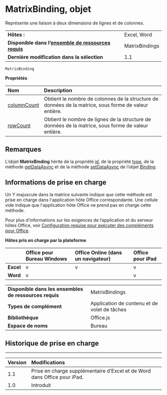
# MatrixBinding, objet
Représente une liaison à deux dimensions de lignes et de colonnes. 

|||
|:-----|:-----|
|**Hôtes :**|Excel, Word|
|**Disponible dans l’[ensemble de ressources requis](../../docs/overview/specify-office-hosts-and-api-requirements.md)**|MatrixBindings|
|**Dernière modification dans la sélection**|1.1|

```
MatrixBinding
```


**Propriétés**


|**Nom**|**Description**|
|:-----|:-----|
|[columnCount](../../reference/shared/binding.matrixbinding.columncount.md)|Obtient le nombre de colonnes de la structure de données de la matrice, sous forme de valeur entière.|
|[rowCount](../../reference/shared/binding.matrixbinding.rowcount.md)|Obtient le nombre de lignes de la structure de données de la matrice, sous forme de valeur entière.|

## Remarques

L’objet **MatrixBinding** hérite de la propriété [id](../../reference/shared/binding.id.md), de la propriété [type](../../reference/shared/binding.type.md), de la méthode [getDataAsync](../../reference/shared/binding.getdataasync.md) et de la méthode [setDataAsync](../../reference/shared/binding.setdataasync.md) de l’objet [Binding](../../reference/shared/binding.md).


## Informations de prise en charge


Un Y majuscule dans la matrice suivante indique que cette méthode est prise en charge dans l'application hôte Office correspondante. Une cellule vide indique que l'application hôte Office ne prend pas en charge cette méthode.

Pour plus d’informations sur les exigences de l’application et du serveur hôtes Office, voir [Configuration requise pour exécuter des compléments pour Office](../../docs/overview/requirements-for-running-office-add-ins.md).


**Hôtes pris en charge par la plateforme**


||**Office pour Bureau Windows**|**Office Online (dans un navigateur)**|**Office pour iPad**|
|:-----|:-----|:-----|:-----|
|**Excel**|v|v|v|
|**Word**|v||v|

|||
|:-----|:-----|
|**Disponible dans les ensembles de ressources requis**|MatrixBindings|
|**Types de complément**|Application de contenu et de volet de tâches|
|**Bibliothèque**|Office.js|
|**Espace de noms**|Bureau|

## Historique de prise en charge



****


|**Version**|**Modifications**|
|:-----|:-----|
|1.1|Prise en charge supplémentaire d’Excel et de Word dans Office pour iPad.|
|1.0|Introduit|
